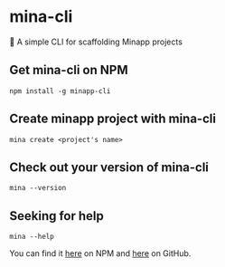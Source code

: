 # mina-cli
🙊 A simple CLI for scaffolding Minapp projects

## Get mina-cli on NPM
```
npm install -g minapp-cli
```

## Create minapp project with mina-cli
```
mina create <project's name>
```

## Check out your version of mina-cli
```
mina --version
```

## Seeking for help
```
mina --help
```
You can find it [here](https://www.npmjs.com/package/minapp-cli) on NPM and [here](https://github.com/ChrisChan13/mina-cli) on GitHub.

